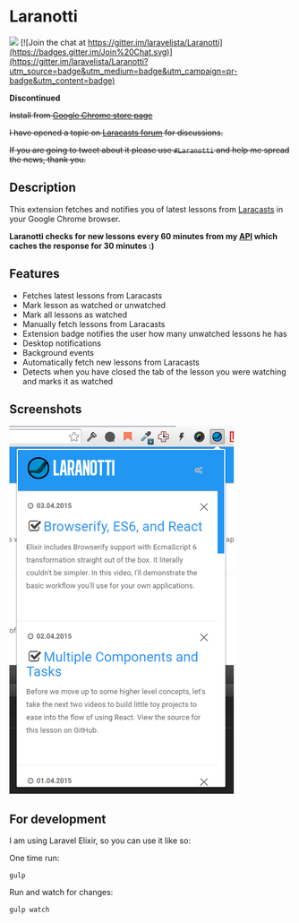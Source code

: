 # Laranotti

![ ](http://img.shields.io/gratipay/mabasic.svg) [![Join the chat at https://gitter.im/laravelista/Laranotti](https://badges.gitter.im/Join%20Chat.svg)](https://gitter.im/laravelista/Laranotti?utm_source=badge&utm_medium=badge&utm_campaign=pr-badge&utm_content=badge)

**Discontinued**

~~Install from [Google Chrome store page](https://chrome.google.com/webstore/detail/laracasts-notifier/aidlbngabkfmnfmfjgnmfhihjcpdbbjo)~~

~~I have opened a topic on [Laracasts forum](https://laracasts.com/discuss/channels/general-discussion/laracasts-notifier-extension-for-google-chrome) for discussions.~~

~~If you are going to tweet about it please use `#Laranotti` and help me spread the news, thank you.~~

## Description

This extension fetches and notifies you of latest lessons from [Laracasts](https://laracasts.com) in your Google Chrome browser.

**Laranotti checks for new lessons every 60 minutes from my [API](https://github.com/mabasic/laracasts-feed) which caches the response for 30 minutes :)**

## Features

- Fetches latest lessons from Laracasts
- Mark lesson as watched or unwatched
- Mark all lessons as watched
- Manually fetch lessons from Laracasts
- Extension badge notifies the user how many unwatched lessons he has
- Desktop notifications
- Background events
- Automatically fetch new lessons from Laracasts
- Detects when you have closed the tab of the lesson you were watching and marks it as watched

## Screenshots

![ ](screenshot.png)

## For development

I am using Laravel Elixir, so you can use it like so:

One time run:

```
gulp
```

Run and watch for changes:

```
gulp watch
```
